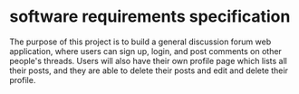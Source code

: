 # software requirements specification

The purpose of this project is to build a general discussion forum web application, where users can sign up, login, and post comments on other people's threads. Users will also have their own profile page which lists all their posts, and they are able to delete their posts and edit and delete their profile.